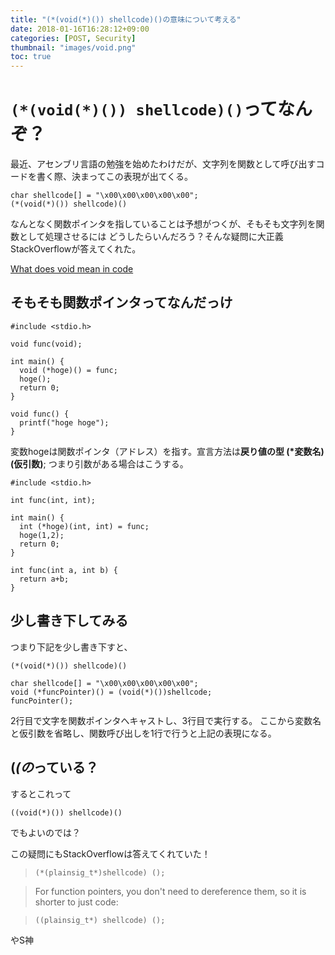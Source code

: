 ```yaml
---
title: "(*(void(*)()) shellcode)()の意味について考える"
date: 2018-01-16T16:28:12+09:00
categories: [POST, Security]
thumbnail: "images/void.png" 
toc: true 
---
```


# `(*(void(*)()) shellcode)()`ってなんぞ？
最近、アセンブリ言語の勉強を始めたわけだが、文字列を関数として呼び出すコードを書く際、決まってこの表現が出てくる。

~~~
char shellcode[] = "\x00\x00\x00\x00\x00";
(*(void(*)()) shellcode)()
~~~

なんとなく関数ポインタを指していることは予想がつくが、そもそも文字列を関数として処理させるには
どうしたらいんだろう？そんな疑問に大正義StackOverflowが答えてくれた。

[What does void mean in code](https://stackoverflow.com/questions/18448204/what-does-void-mean-in-code)

## そもそも関数ポインタってなんだっけ
~~~
#include <stdio.h>

void func(void);

int main() {
  void (*hoge)() = func;
  hoge();
  return 0;
}

void func() {
  printf("hoge hoge");
}
~~~
変数hogeは関数ポインタ（アドレス）を指す。宣言方法は**戻り値の型 (*変数名) (仮引数)**;
つまり引数がある場合はこうする。
~~~
#include <stdio.h>

int func(int, int);

int main() {
  int (*hoge)(int, int) = func;
  hoge(1,2);
  return 0;
}

int func(int a, int b) {
  return a+b;
}
~~~

## 少し書き下してみる
つまり下記を少し書き下すと、
~~~
(*(void(*)()) shellcode)()
~~~

~~~
char shellcode[] = "\x00\x00\x00\x00\x00";
void (*funcPointer)() = (void(*)())shellcode;
funcPointer();
~~~
2行目で文字を関数ポインタへキャストし、3行目で実行する。
ここから変数名と仮引数を省略し、関数呼び出しを1行で行うと上記の表現になる。

## (*(の*っている？
するとこれって
~~~
((void(*)()) shellcode)()
~~~
でもよいのでは？

この疑問にもStackOverflowは答えてくれていた！

> `(*(plainsig_t*)shellcode) ();`

>For function pointers, you don't need to dereference them, so it is shorter to just code:

>`((plainsig_t*) shellcode) ();`

やS神
